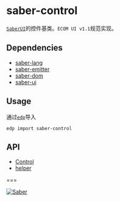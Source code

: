 # saber-control

[`SaberUI`](https://github.com/ecomfe/saber-ui)的控件基类。`ECOM UI v1.1`规范实现。


## Dependencies

+ [saber-lang](https://github.com/ecomfe/saber-lang)
+ [saber-emitter](https://github.com/ecomfe/saber-emitter)
+ [saber-dom](https://github.com/ecomfe/saber-dom)
+ [saber-ui](https://github.com/ecomfe/saber-ui)

## Usage

通过[`edp`](https://github.com/ecomfe/edp)导入

	edp import saber-control


## API

+ [Control](https://github.com/ecomfe/saber-control/blob/master/doc/api-control.md)
+ [helper](https://github.com/ecomfe/saber-control/blob/master/doc/api-helper.md)


===

[![Saber](https://f.cloud.github.com/assets/157338/1485433/aeb5c72a-4714-11e3-87ae-7ef8ae66e605.png)](http://ecomfe.github.io/saber/)